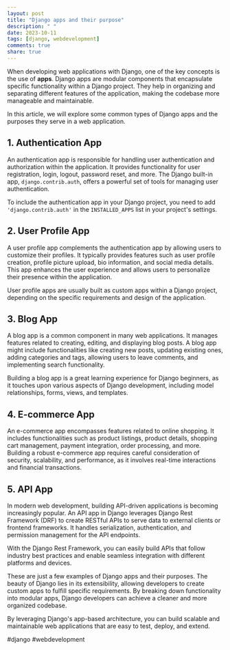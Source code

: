 ```yaml
---
layout: post
title: "Django apps and their purpose"
description: " "
date: 2023-10-11
tags: [django, webdevelopment]
comments: true
share: true
---
```


When developing web applications with Django, one of the key concepts is the use of **apps**. Django apps are modular components that encapsulate specific functionality within a Django project. They help in organizing and separating different features of the application, making the codebase more manageable and maintainable.

In this article, we will explore some common types of Django apps and the purposes they serve in a web application.

## 1. Authentication App

An authentication app is responsible for handling user authentication and authorization within the application. It provides functionality for user registration, login, logout, password reset, and more. The Django built-in app, `django.contrib.auth`, offers a powerful set of tools for managing user authentication.

To include the authentication app in your Django project, you need to add `'django.contrib.auth'` in the `INSTALLED_APPS` list in your project's settings.

## 2. User Profile App

A user profile app complements the authentication app by allowing users to customize their profiles. It typically provides features such as user profile creation, profile picture upload, bio information, and social media details. This app enhances the user experience and allows users to personalize their presence within the application.

User profile apps are usually built as custom apps within a Django project, depending on the specific requirements and design of the application.

## 3. Blog App

A blog app is a common component in many web applications. It manages features related to creating, editing, and displaying blog posts. A blog app might include functionalities like creating new posts, updating existing ones, adding categories and tags, allowing users to leave comments, and implementing search functionality.

Building a blog app is a great learning experience for Django beginners, as it touches upon various aspects of Django development, including model relationships, forms, views, and templates.

## 4. E-commerce App

An e-commerce app encompasses features related to online shopping. It includes functionalities such as product listings, product details, shopping cart management, payment integration, order processing, and more. Building a robust e-commerce app requires careful consideration of security, scalability, and performance, as it involves real-time interactions and financial transactions.

## 5. API App

In modern web development, building API-driven applications is becoming increasingly popular. An API app in Django leverages Django Rest Framework (DRF) to create RESTful APIs to serve data to external clients or frontend frameworks. It handles serialization, authentication, and permission management for the API endpoints.

With the Django Rest Framework, you can easily build APIs that follow industry best practices and enable seamless integration with different platforms and devices.

These are just a few examples of Django apps and their purposes. The beauty of Django lies in its extensibility, allowing developers to create custom apps to fulfill specific requirements. By breaking down functionality into modular apps, Django developers can achieve a cleaner and more organized codebase.

By leveraging Django's app-based architecture, you can build scalable and maintainable web applications that are easy to test, deploy, and extend.

#django #webdevelopment